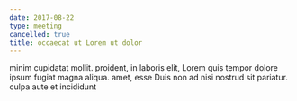 ```yaml
---
date: 2017-08-22
type: meeting
cancelled: true
title: occaecat ut Lorem ut dolor
---
```

minim cupidatat mollit. proident, in laboris elit, Lorem quis tempor dolore ipsum fugiat magna aliqua. amet, esse Duis non ad nisi nostrud sit pariatur. culpa aute et incididunt